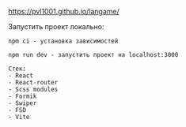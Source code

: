 https://pvl1001.github.io/langame/

Запустить проект локально:

`npm ci - установка зависимостей`

`npm run dev - запустить проект на localhost:3000`

```
Стек:
- React
- React-router
- Scss modules
- Formik
- Swiper
- FSD
- Vite
```
